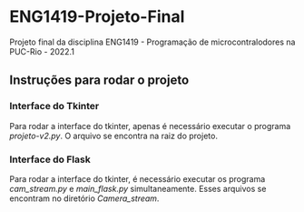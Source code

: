 # ENG1419-Projeto-Final
Projeto final da disciplina ENG1419 - Programação de microcontralodores na PUC-Rio - 2022.1

## Instruções para rodar o projeto

### Interface do Tkinter

Para rodar a interface do tkinter, apenas é necessário executar o programa *projeto-v2.py*. O arquivo se encontra na raiz do projeto.

### Interface do Flask
Para rodar a interface do tkinter, é necessário executar os programa *cam_stream.py* e *main_flask.py* simultaneamente. Esses arquivos se encontram no diretório *Camera_stream*.
